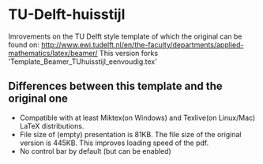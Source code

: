 TU-Delft-huisstijl
==================
Imrovements on the TU Delft style template of which the original can be found on:
http://www.ewi.tudelft.nl/en/the-faculty/departments/applied-mathematics/latex/beamer/
This version forks 'Template_Beamer_TUhuisstijl_eenvoudig.tex'

Differences between this template and the original one
------------------
- Compatible with at least Miktex(on Windows) and Texlive(on Linux/Mac) LaTeX distributions.
- File size of (empty) presentation is 81KB. The file size of the original version is 445KB. This improves loading speed of the pdf.
- No control bar by default (but can be enabled)
